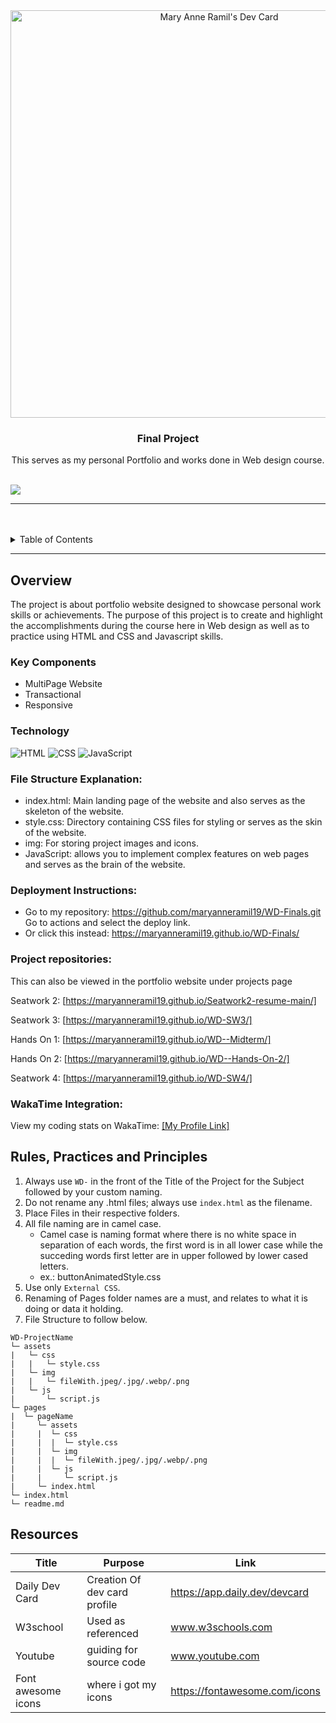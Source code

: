 <a name="readme-top">

<br/>

<br />
<div align="center">

<img src="https://api.daily.dev/devcards/v2/sd6sPcxxQfMl3mtXjnEjM.png?type=wide&r=fbh" width="652" alt="Mary Anne Ramil's Dev Card"/></a>

<!-- TODO: Change Title to the name of the title of your Project -->
  <h3 align="center">Final Project</h3>
</div>
<!-- TODO: Make a short description -->
<div align="center">
  This serves as my personal Portfolio and works done in Web design course.
</div>

<br />

<!-- TODO: Change the zyx-0314 into your github username  -->
<!-- TODO: Change the WD-Template-Project into the same name of your folder -->
![](https://visit-counter.vercel.app/counter.png?page=zyx-0314/WD-Template-Project)

---

<br />
<br />

<!-- TODO: If you want to add more layers for your readme -->
<details>
  <summary>Table of Contents</summary>
  <ol>
    <li>
      <a href="#overview">Overview</a>
      <ol>
        <li>
          <a href="#key-components">Key Components</a>
        </li>
        <li>
          <a href="#technology">Technology</a>
        </li>
      </ol>
    </li>
    <li>
      <a href="#rule,-practices-and-principles">Rules, Practices and Principles</a>
    </li>
    <li>
      <a href="#resources">Resources</a>
    </li>
  </ol>
</details>

---

## Overview

<!-- TODO: To be changed -->
<!-- The following are just sample -->
The project is about portfolio website designed to showcase personal work skills or achievements. The purpose of this project is to create and highlight the accomplishments during the course here in Web design as well as to practice using HTML and CSS and Javascript skills.


### Key Components
<!-- TODO: List of Key Components -->
<!-- The following are just sample -->
- MultiPage Website
- Transactional
- Responsive

### Technology
<!-- TODO: List of Technology Used -->
![HTML](https://img.shields.io/badge/HTML-E34F26?style=for-the-badge&logo=html5&logoColor=white)
![CSS](https://img.shields.io/badge/CSS-1572B6?style=for-the-badge&logo=css3&logoColor=white)
![JavaScript](https://img.shields.io/badge/JavaScript-F7DF1E?style=for-the-badge&logo=javascript&logoColor=white)

### File Structure Explanation:

- index.html: Main landing page of the website and also serves as the skeleton of the website.
- style.css: Directory containing CSS files for styling or serves as the skin of the website.
- img: For storing project images and icons.
- JavaScript: allows you to implement complex features on web pages and serves as the brain of the website.

### Deployment Instructions:

- Go to my repository: https://github.com/maryanneramil19/WD-Finals.git
  Go to actions and select the deploy link.
- Or click this instead: https://maryanneramil19.github.io/WD-Finals/

### Project repositories:
This can also be viewed in the portfolio website under projects page

Seatwork 2: [https://maryanneramil19.github.io/Seatwork2-resume-main/]

Seatwork 3: [https://maryanneramil19.github.io/WD-SW3/]

Hands On 1: [https://maryanneramil19.github.io/WD--Midterm/]

Hands On 2: [https://maryanneramil19.github.io/WD--Hands-On-2/]

Seatwork 4: [https://maryanneramil19.github.io/WD-SW4/]


### WakaTime Integration:

View my coding stats on WakaTime: [\[My Profile Link\]](https://wakatime.com/@maryanneramil19)

## Rules, Practices and Principles
1. Always use `WD-` in the front of the Title of the Project for the Subject followed by your custom naming.
2. Do not rename any .html files; always use `index.html` as the filename.
3. Place Files in their respective folders.
4. All file naming are in camel case.
   - Camel case is naming format where there is no white space in separation of each words, the first word is in all lower case while the succeding words first letter are in upper followed by lower cased letters.
   - ex.: buttonAnimatedStyle.css
5. Use only `External CSS`.
6. Renaming of Pages folder names are a must, and relates to what it is doing or data it holding.
7. File Structure to follow below.

```
WD-ProjectName
└─ assets
|   └─ css
|   |   └─ style.css
|   └─ img
|   |   └─ fileWith.jpeg/.jpg/.webp/.png
|   └─ js
|       └─ script.js
└─ pages
|  └─ pageName
|     └─ assets
|     |  └─ css
|     |  |  └─ style.css
|     |  └─ img
|     |  |  └─ fileWith.jpeg/.jpg/.webp/.png
|     |  └─ js
|     |     └─ script.js
|     └─ index.html
└─ index.html
└─ readme.md
```

## Resources

<!-- TODO: Add References -->
| Title | Purpose | Link |
|-|-|-|
| Daily Dev Card | Creation Of dev card profile | https://app.daily.dev/devcard |
| W3school | Used as referenced | www.w3schools.com |
| Youtube | guiding for source code | www.youtube.com |
| Font awesome icons | where i got my icons | https://fontawesome.com/icons |

